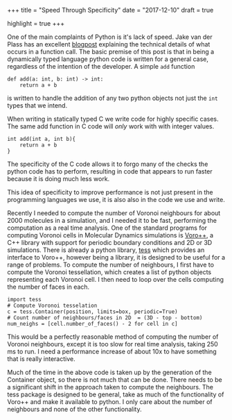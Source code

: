 +++
title = "Speed Through Specificity"
date = "2017-12-10"
draft = true

highlight = true
+++

One of the main complaints of Python is it's lack of speed.
Jake van der Plass has an excellent [blogpost][why python is slow]
explaining the technical details of what occurs in a function call.
The basic premise of this post is that in being a dynamically typed language
python code is written for a general case,
regardless of the intention of the  developer.
A simple `add` function

    def add(a: int, b: int) -> int:
        return a + b

is written to handle the addition of any two python objects
not just the `int` types that we intend.

When writing in statically typed C we write code for highly specific cases.
The same add function in C code will _only_ work with with integer values.

    int add(int a, int b){
        return a + b
    }

The specificity of the C code allows it to forgo many of the checks
the python code has to perform,
resulting in code that appears to run faster
because it is doing much less work.

This idea of specificity to improve performance
is not just present in the programming languages we use,
it is also also in the code we use and write.

Recently I needed to compute
the number of Voronoi neighbours for
about 2000 molecules in a simulation,
and I needed it to be fast,
performing the computation as a real time analysis.
One of the standard programs for
computing Voronoi cells in Molecular Dynamics simulations
is [Voro++][voro++],
a C++ library with support for
periodic boundary conditions and
2D or 3D simulations.
There is already a python library, [tess][tess]
which provides an interface to Voro++,
however being a library,
it is designed to be useful for a range of problems.
To compute the number of neighbours,
I first have to compute the Voronoi tessellation,
which creates a list of python objects representing each Voronoi cell.
I then need to loop over the cells
computing the number of faces in each.

    import tess
    # Compute Voronoi tesselation
    c = tess.Container(position, limits=box, periodic=True)
    # Count number of neighbours/faces in 2D  = (3D - top - bottom)
    num_neighs = [cell.number_of_faces() - 2 for cell in c]

This would be a perfectly reasonable method of computing
the number of Voronoi neighbours,
except it is too slow for real time analysis,
taking 250 ms to run.
I need a performance increase of about 10x
to have something that is really interactive.

Much of the time in the above code is taken up by
the generation of the Container object,
so there is not much that can be done.
There needs to be a significant shift
in the approach taken to compute the neighbours.
The tess package is designed to be general,
take as much of the functionality of Voro++
and make it available to python.
I only care about the number of neighbours and
none of the other functionality.


<!--So I don't really know where I am going here,
I have an excellent thesis
with what I think is an excellent introduction.

What is required now is a concrete example,
a simple to explain case where the specificity of code
makes a huge impact on the running time.
Ideally this would be an example that is simple
and will run slowly on C++.

Essentially the idea that Python isn't slow,
rather code to handle the general case is.
-->

[why python is slow]: https://jakevdp.github.io/blog/2014/05/09/why-python-is-slow/
[voro++]: http://math.lbl.gov/voro++/
[tess]: https://github.com/wackywendell/tess
[pyvoro]: https://github.com/joe-jordan/pyvoro
[ctyhon]: http://cython.org/
